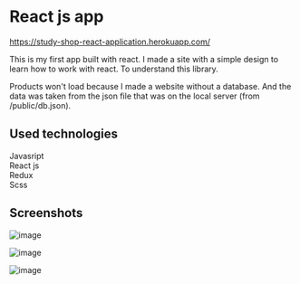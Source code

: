 # React js app

https://study-shop-react-application.herokuapp.com/  

This is my first app built with react. I made a site with a simple design to learn how to work with react. To understand this library.  

Products won't load because I made a website without a database. And the data was taken from the json file that was on the local server (from /public/db.json).

## Used technologies

Javasript  
React js  
Redux  
Scss  

## Screenshots

![image](https://user-images.githubusercontent.com/55064583/182083572-97a463c1-8f00-4528-bbe9-3c743d8b0514.png)  

![image](https://user-images.githubusercontent.com/55064583/182083615-78c840c2-7cd8-4a54-a976-780a9c0e51e3.png)  

![image](https://user-images.githubusercontent.com/55064583/182083649-d9c56590-72ba-4509-afd5-8cf000c9db2b.png)
